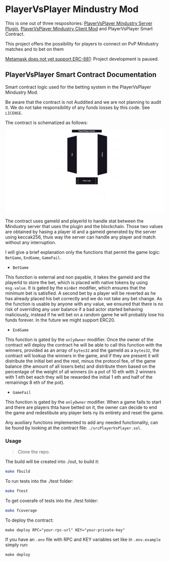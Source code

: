 # PlayerVsPlayer Mindustry Mod

This is one out of three respositories: [PlayerVsPlayer Mindustry Server Plugin](https://github.com/0xPuddi/PlayerVsPlayer-Mindustry-Server-Plugin), [PlayerVsPlayer Mindustry Client Mod](https://github.com/PlayerVsPlayer-Mindustry-Client-Mod) and PlayerVsPlayer Smart Contract.

This project offers the possibility for players to connect on PvP Mindustry matches and to bet on them

[Metamask does not yet support ERC-681](https://github.com/MetaMask/metamask-mobile/issues/8308): Project development is paused.


## PlayerVsPlayer Smart Contract Documentation

Smart contract logic used for the betting system in the PlayerVsPlayer Mindustry Mod.

Be aware that the contract is not Auddited and we are not planning to audit it. We do not take responsibility of any funds losses by this code. See `LICENSE`.

The contract is schematized as follows:

![PlayerVsPlayer Smart Contract Diagram](./docs/images/Contracts.drawio.png)

The contract uses gameId and playerId to handle stat between the Mindustry server that uses the plugin and the blockchain. Those two values are obtained by hasing a player id and a gameid generated by the server using keccak256, thuis way the server can handle any player and match without any interruption.

I will give a brief explanation only the functions that permit the game logic: `BetGame`, `EndGame`, `GameFail`.

- `BetGame`

This function is external and non payable, it takes the gameId and the playerId to store the bet, which is placed with native tokens by using `msg.value`. It is gated by the `minBet` modifier, which ensures that the minimum bet is satisfied. A second bet by a player will be reverted as he has already placed his bet correctly and we do not take any bet change. As the function is usable by anyone with any value, we ensured that there is no risk of overriding any user balance if a bad actor started behaving maliciously, instead if he will bet on a random game he will probably lose his funds forever.
In the future we might support ERC20.

- `EndGame`

This function is gated by the `onlyOwner` modifier. Once the owner of the contract will deploy the contract he will be able to call this function with the winners, provided as an array of `bytes32` and the gameId as a `bytes32`, the contract will lookup the winners in the game, and if they are present it will distribute the initial bet and the rest, minus the protocol fee, of the game balance (the amount of all losers bets) and distribute them based on the percentage of the weight of all winners (in a pot of 10 eth with 2 winners with 1 eth bet each they will be rewarded the initial 1 eth and half of the remainings 8 eth of the pot).

- `GameFail`

This function is gated by the `onlyOwner` modifier. When a game fails to start and there are players thta have betted on it, the owner can decide to end the game and redestibute any player bets ny its entirety and reset the game.


Any auxiliary functions implemented to add any needed functionality, can be found by looking at the contract file: `./srcPlayerVsPlayer.sol`.

### Usage

> Clone the repo.

The build will be created into ./out, to build it:
```sh
make fbuild
```

To run tests into the ./test folder:
```sh
make ftest
```

To get coverafe of tests into the ./test folder:
```sh
make fcoverage
```

To deploy the contract:
```shell
make deploy RPC="your-rpc-url" KEY="your-private-key"
```

If you have an `.env` file with RPC and KEY variables set like in `.env.example` simply run:
```shell
make deploy
```
